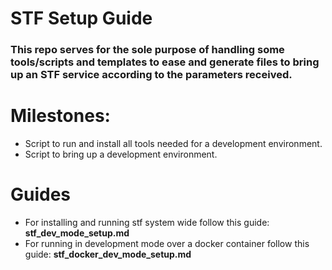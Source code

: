# STF Setup Guide

### This repo serves for the sole purpose of handling some tools/scripts and templates to ease and generate files to bring up an STF service according to the parameters received.

# Milestones:
 -  Script to run and install all tools needed for a development environment.
 -  Script to bring up a development environment.


# Guides
 - For installing and running stf system wide follow this guide: **stf\_dev\_mode\_setup.md**
 - For running in development mode over a docker container follow this guide: **stf\_docker_dev\_mode\_setup.md**
